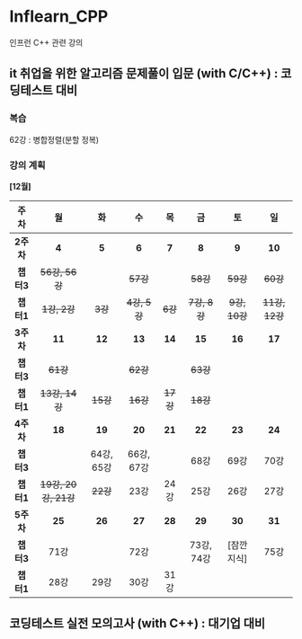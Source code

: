 # Inflearn_CPP
인프런 C++ 관련 강의

## it 취업을 위한 알고리즘 문제풀이 입문 (with C/C++) : 코딩테스트 대비
### 복습
62강 : 병합정렬(분할 정복)
### 강의 계획
**[12월]**

|주차|월|화|수|목|금|토|일|
|:--:|:--:|:--:|:--:|:--:|:--:|:--:|:--:|
|**2주차**|**4**|**5**|**6**|**7**|**8**|**9**|**10**|
|**챕터3**|~~56강, 56강~~||~~57강~~||~~58강~~|~~59강~~|~~60강~~|
|**챕터1**|~~1강, 2강~~|~~3강~~|~~4강, 5강~~|~~6강~~|~~7강, 8강~~|~~9강, 10강~~|~~11강, 12강~~|
|**3주차**|**11**|**12**|**13**|**14**|**15**|**16**|**17**|
|**챕터3**|~~61강~~||~~62강~~||~~63강~~|||
|**챕터1**|~~13강, 14강~~|~~15강~~|~~16강~~|~~17강~~|~~18강~~|||
|**4주차**|**18**|**19**|**20**|**21**|**22**|**23**|**24**|
|**챕터3**||64강, 65강|66강, 67강||68강|69강|70강|
|**챕터1**|~~19강, 20강, 21강~~|~~22강~~|23강|24강|25강|26강|27강|
|**5주차**|**25**|**26**|**27**|**28**|**29**|**30**|**31**|
|**챕터3**|71강||72강||73강, 74강|[잠깐 지식]|75강|
|**챕터1**|28강|29강|30강|31강||||




## 코딩테스트 실전 모의고사 (with C++) : 대기업 대비


